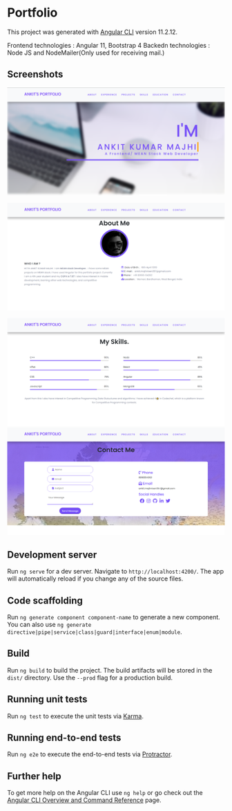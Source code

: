 # Portfolio

This project was generated with [Angular CLI](https://github.com/angular/angular-cli) version 11.2.12.

Frontend technologies : Angular 11, Bootstrap 4
Backedn technologies : Node JS and NodeMailer(Only used for receiving mail.)

## Screenshots

![Alt text](src/assets/screenshots/landing.png "landing page")

![Alt text](src/assets/screenshots/about.png "About Page")

![Alt text](src/assets/screenshots/skills.png "Skills Page")
![Alt text](src/assets/screenshots/contact.png "Contact Page")

## Development server

Run `ng serve` for a dev server. Navigate to `http://localhost:4200/`. The app will automatically reload if you change any of the source files.

## Code scaffolding

Run `ng generate component component-name` to generate a new component. You can also use `ng generate directive|pipe|service|class|guard|interface|enum|module`.

## Build

Run `ng build` to build the project. The build artifacts will be stored in the `dist/` directory. Use the `--prod` flag for a production build.

## Running unit tests

Run `ng test` to execute the unit tests via [Karma](https://karma-runner.github.io).

## Running end-to-end tests

Run `ng e2e` to execute the end-to-end tests via [Protractor](http://www.protractortest.org/).

## Further help

To get more help on the Angular CLI use `ng help` or go check out the [Angular CLI Overview and Command Reference](https://angular.io/cli) page.
